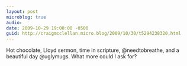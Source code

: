 ```yaml
---
layout: post
microblog: true
audio: 
date: 2009-10-29 19:00:00 -0500
guid: http://craigmcclellan.micro.blog/2009/10/30/t5294238320.html
---
```

Hot chocolate, Lloyd sermon, time in scripture, @needtobreathe, and a beautiful day @uglymugs.  What more could I ask for?
